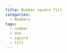 ```yaml
---
title: Number square fill
categories:
  - Numbers
tags:
  - number
  - one
  - square
  - fill
---
```

